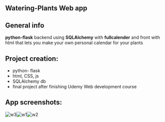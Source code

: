 ## Watering-Plants Web app

## General info
**python-flask** backend using **SQLAlchemy** with **fullcalender** and front with html that lets you make your own personal calendar for your plants

## Project creation:
* python- flask
* html, CSS, js
* SQLAlchemy db
* final project after finishing Udemy Web development course

## App screenshots:

![w3](https://user-images.githubusercontent.com/71632360/121768399-b349e800-cb66-11eb-89b7-50b4107108bf.jpg)![w1](https://user-images.githubusercontent.com/71632360/121768405-bc3ab980-cb66-11eb-9926-ddd6627ae4d0.jpg)![w2](https://user-images.githubusercontent.com/71632360/121768468-091e9000-cb67-11eb-8d63-a99757b8406f.jpg)


